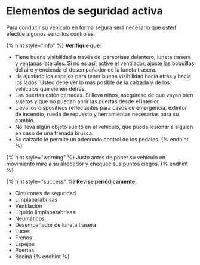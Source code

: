 # Elementos de seguridad activa

Para conducir su vehículo en forma segura será necesario que usted efectúe algunos sencillos controles.

{% hint style="info" %}
**Verifique que:**

* Tiene buena visibilidad a través del parabrisas delantero, luneta trasera y ventanas laterales. Si no es así, active el ventilador, ajuste las boquillas del aire y encienda el desempañador de la luneta trasera.
* Ha ajustado los espejos para tener buena visibilidad hacia atrás y hacia los lados. Usted debe ver lo más posible de la calzada y de los vehículos que vienen detrás.
* Las puertas estén cerradas. Si lleva niños, asegúrese de que vayan bien sujetos y que no puedan abrir las puertas desde el interior.
* Lleva los dispositivos reflectantes para casos de emergencia, extintor de incendio, rueda de repuesto y herramientas necesarias para su cambio.
* No lleva algún objeto suelto en el vehículo, que pueda lesionar a alguien en caso de una frenada brusca.
* Su calzado le permite un adecuado control de los pedales.
{% endhint %}

{% hint style="warning" %}
Justo antes de poner su vehículo en movimiento mire a su alrededor y chequee sus puntos ciegos.
{% endhint %}

{% hint style="success" %}
**Revise periódicamente:**

* Cinturones de seguridad
* Limpiaparabrisas
* Ventilación
* Líquido limpiaparabrisas
* Neumáticos
* Desempañador de luneta trasera
* Luces
* Frenos
* Espejos
* Puertas
* Bocina
{% endhint %}

